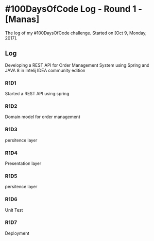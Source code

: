 # #100DaysOfCode Log - Round 1 - [Manas]

The log of my #100DaysOfCode challenge. Started on [Oct 9, Monday, 2017].

## Log

Developing a REST API for Order Management System using Spring and JAVA 8 in Intelij IDEA community edition

### R1D1 
Started a REST API using spring

### R1D2
Domain model for order management

### R1D3
persitence layer

### R1D4
Presentation layer

### R1D5
persitence layer

### R1D6
Unit Test

### R1D7
Deployment
